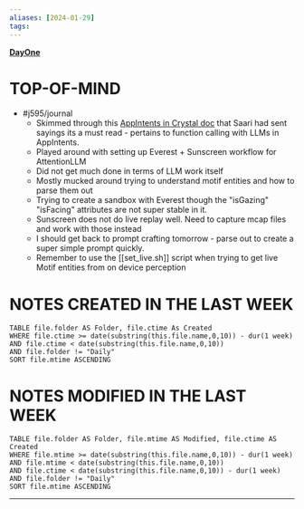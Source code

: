```yaml
---
aliases: [2024-01-29]
tags: 
---
```

**[DayOne](dayone://open?date=2024-01-29)**

# TOP-OF-MIND
- #j595/journal 
	- Skimmed through this [AppIntents in Crystal doc](https://quip-apple.com/oKfwAGwm8VaU) that Saari had sent sayings its a must read - pertains to function calling with LLMs in AppIntents.
	- Played around with setting up Everest + Sunscreen workflow for AttentionLLM
	- Did not get much done in terms of LLM work itself
	- Mostly mucked around trying to understand motif entities and how to parse them out
	- Trying to create a sandbox with Everest though the "isGazing" "isFacing" attributes are not super stable in it.
	- Sunscreen does not do live replay well. Need to capture mcap files and work with those instead
	- I should get back to prompt crafting tomorrow - parse out to create a super simple prompt quickly.
	- Remember to use the [[set_live.sh]] script when trying to get live Motif entities from on device perception

# NOTES CREATED IN THE LAST WEEK
``` dataview
TABLE file.folder AS Folder, file.ctime As Created
WHERE file.ctime >= date(substring(this.file.name,0,10)) - dur(1 week) 
AND file.ctime < date(substring(this.file.name,0,10)) 
AND file.folder != "Daily"
SORT file.mtime ASCENDING
```

# NOTES MODIFIED IN THE LAST WEEK
``` dataview
TABLE file.folder AS Folder, file.mtime AS Modified, file.ctime AS Created
WHERE file.mtime >= date(substring(this.file.name,0,10)) - dur(1 week)
AND file.mtime < date(substring(this.file.name,0,10))
AND file.ctime < date(substring(this.file.name,0,10)) - dur(1 week)
AND file.folder != "Daily"
SORT file.mtime ASCENDING
```
---
